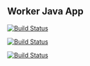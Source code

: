 ## Worker Java App

[![Build Status](http://35.197.246.127/buildStatus/icon?job=instavote%2Fworker-build)](http://35.197.246.127/job/instavote/job/worker-build/)

[![Build Status](http://35.197.246.127/buildStatus/icon?job=instavote%2Fworker-test&subject=UnitTest)](http://35.197.246.127/job/instavote/job/worker-test/)
  
[![Build Status](http://35.197.246.127/buildStatus/icon?job=instavote%2Fworker-package)](http://35.197.246.127/job/instavote/job/worker-package/)
